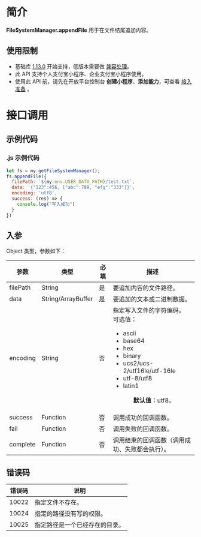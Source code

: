 # 简介

**FileSystemManager.appendFile** 用于在文件结尾追加内容。

## 使用限制

- 基础库 [1.13.0](https://opendocs.alipay.com/mini/framework/lib) 开始支持，低版本需要做 [兼容处理](https://opendocs.alipay.com/mini/framework/compatibility)。
- 此 API 支持个人支付宝小程序、企业支付宝小程序使用。
- 使用此 API 前，请先在开放平台控制台 **创建小程序**、**添加能力**，可查看 [接入准备](https://opendocs.alipay.com/mini/02pk4y) 。

# 接口调用

## 示例代码

### .js 示例代码

```javascript
let fs = my.getFileSystemManager();
fs.appendFile({
  filePath: `${my.env.USER_DATA_PATH}/test.txt`,
  data: '{"123":456, ["abc":789, "efg":"333"]}',
  encoding: 'utf8',
  success: (res) => {
    console.log("写入成功")
  }
})
```

## 入参

Object 类型，参数如下：

| **参数** | **类型** | **必填** | **描述** |
| --- | --- | --- | --- |
| filePath | String | 是 | 要追加内容的文件路径。 |
| data | String/ArrayBuffer | 是 | 要追加的文本或二进制数据。 |
| encoding | String | 否 | 指定写入文件的字符编码。<br />可选值：<ul><li>ascii</li><li>base64</li><li>hex</li><li>binary</li><li>ucs2/ucs-2/utf16le/utf-16le</li><li>utf-8/utf8</li><li>latin1</li><ul/><b>默认值</b>：utf8。 |
| success | Function | 否 | 调用成功的回调函数。 |
| fail | Function | 否 | 调用失败的回调函数。 |
| complete | Function | 否 | 调用结束的回调函数（调用成功、失败都会执行）。 |

## 错误码
	
| **错误码** | **说明** |
| --- | --- |
| 10022 | 指定文件不存在。 |
| 10024 | 指定的路径没有写的权限。 |
| 10025 | 指定路径是一个已经存在的目录。 |

